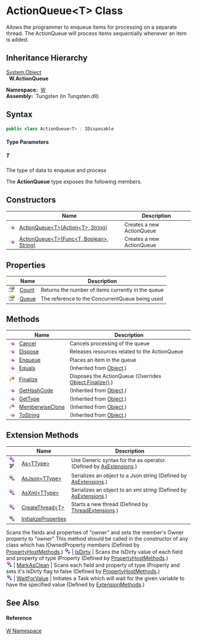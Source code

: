 ActionQueue&lt;T> Class
=======================
  
Allows the programmer to enqueue items for processing on a separate thread. The ActionQueue will process items sequentially whenever an item is added.



Inheritance Hierarchy
---------------------
[System.Object][1]  
  **W.ActionQueue<T>**  

  **Namespace:**  [W][2]  
  **Assembly:**  Tungsten (in Tungsten.dll)

Syntax
------

```csharp
public class ActionQueue<T> : IDisposable

```

#### Type Parameters

##### *T*
The type of data to enqueue and process

The **ActionQueue<T>** type exposes the following members.


Constructors
------------

                 | Name                                                | Description               
---------------- | --------------------------------------------------- | ------------------------- 
![Public method] | [ActionQueue&lt;T>(Action&lt;T>, String)][3]        | Creates a new ActionQueue 
![Public method] | [ActionQueue&lt;T>(Func&lt;T, Boolean>, String)][4] | Creates a new ActionQueue 


Properties
----------

                   | Name       | Description                                        
------------------ | ---------- | -------------------------------------------------- 
![Public property] | [Count][5] | Returns the number of items currently in the queue 
![Public property] | [Queue][6] | The reference to the ConcurrentQueue being used    


Methods
-------

                    | Name                  | Description                                                   
------------------- | --------------------- | ------------------------------------------------------------- 
![Public method]    | [Cancel][7]           | Cancels processing of the queue                               
![Public method]    | [Dispose][8]          | Releases resources related to the ActionQueue                 
![Public method]    | [Enqueue][9]          | Places an item in the queue                                   
![Public method]    | [Equals][10]          | (Inherited from [Object][1].)                                 
![Protected method] | [Finalize][11]        | Disposes the ActionQueue (Overrides [Object.Finalize()][12].) 
![Public method]    | [GetHashCode][13]     | (Inherited from [Object][1].)                                 
![Public method]    | [GetType][14]         | (Inherited from [Object][1].)                                 
![Protected method] | [MemberwiseClone][15] | (Inherited from [Object][1].)                                 
![Public method]    | [ToString][16]        | (Inherited from [Object][1].)                                 


Extension Methods
-----------------

                                          | Name                       | Description                                                                                                                                                                                                                      
----------------------------------------- | -------------------------- | -------------------------------------------------------------------------------------------------------------------------------------------------------------------------------------------------------------------------------- 
![Public Extension Method]![Code example] | [As&lt;TType>][17]         | Use Generic syntax for the as operator. (Defined by [AsExtensions][18].)                                                                                                                                                         
![Public Extension Method]                | [AsJson&lt;TType>][19]     | Serializes an object to a Json string (Defined by [AsExtensions][18].)                                                                                                                                                           
![Public Extension Method]                | [AsXml&lt;TType>][20]      | Serializes an object to an xml string (Defined by [AsExtensions][18].)                                                                                                                                                           
![Public Extension Method]                | [CreateThread&lt;T>][21]   | Starts a new thread (Defined by [ThreadExtensions][22].)                                                                                                                                                                         
![Public Extension Method]                | [InitializeProperties][23] | 
Scans the fields and properties of "owner" and sets the member's Owner property to "owner" This method should be called in the constructor of any class which has IOwnedProperty members
 (Defined by [PropertyHostMethods][24].) 
![Public Extension Method]                | [IsDirty][25]              | 
Scans the IsDirty value of each field and property of type IProperty
 (Defined by [PropertyHostMethods][24].)                                                                                                                 
![Public Extension Method]                | [MarkAsClean][26]          | 
Scans each field and property of type IProperty and sets it's IsDirty flag to false
 (Defined by [PropertyHostMethods][24].)                                                                                                  
![Public Extension Method]                | [WaitForValue][27]         | Initiates a Task which will wait for the given variable to have the specified value (Defined by [ExtensionMethods][28].)                                                                                                         


See Also
--------

#### Reference
[W Namespace][2]  

[1]: http://msdn.microsoft.com/en-us/library/e5kfa45b
[2]: ../README.md
[3]: _ctor.md
[4]: _ctor_1.md
[5]: Count.md
[6]: Queue.md
[7]: Cancel.md
[8]: Dispose.md
[9]: Enqueue.md
[10]: http://msdn.microsoft.com/en-us/library/bsc2ak47
[11]: Finalize.md
[12]: http://msdn.microsoft.com/en-us/library/4k87zsw7
[13]: http://msdn.microsoft.com/en-us/library/zdee4b3y
[14]: http://msdn.microsoft.com/en-us/library/dfwy45w9
[15]: http://msdn.microsoft.com/en-us/library/57ctke0a
[16]: http://msdn.microsoft.com/en-us/library/7bxwbwt2
[17]: ../AsExtensions/As__1.md
[18]: ../AsExtensions/README.md
[19]: ../AsExtensions/AsJson__1.md
[20]: ../AsExtensions/AsXml__1.md
[21]: ../../W.Threading/ThreadExtensions/CreateThread__1.md
[22]: ../../W.Threading/ThreadExtensions/README.md
[23]: ../PropertyHostMethods/InitializeProperties.md
[24]: ../PropertyHostMethods/README.md
[25]: ../PropertyHostMethods/IsDirty.md
[26]: ../PropertyHostMethods/MarkAsClean.md
[27]: ../ExtensionMethods/WaitForValue.md
[28]: ../ExtensionMethods/README.md
[Public method]: ../../_icons/pubmethod.gif "Public method"
[Public property]: ../../_icons/pubproperty.gif "Public property"
[Protected method]: ../../_icons/protmethod.gif "Protected method"
[Public Extension Method]: ../../_icons/pubextension.gif "Public Extension Method"
[Code example]: ../../_icons/CodeExample.png "Code example"